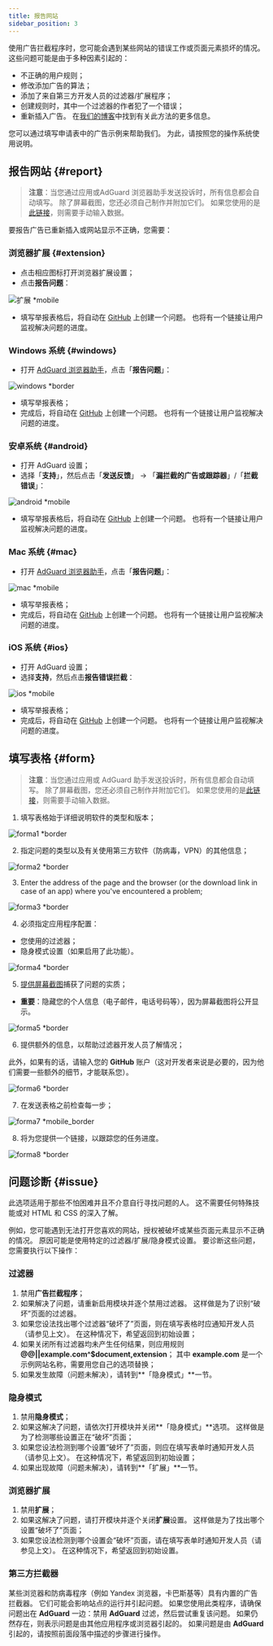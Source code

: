 ```yaml
---
title: 报告网站
sidebar_position: 3
---
```



使用广告拦截程序时，您可能会遇到某些网站的错误工作或页面元素损坏的情况。 这些问题可能是由于多种因素引起的：

* 不正确的用户规则；
* 修改添加广告的算法；
* 添加了来自第三方开发人员的过滤器/扩展程序；
* 创建规则时，其中一个过滤器的作者犯了一个错误；
* 重新插入广告。 在[我们的博客](https://adguard.com/blog/ad-reinsertion.html)中找到有关此方法的更多信息。

您可以通过填写申请表中的广告示例来帮助我们。 为此，请按照您的操作系统使用说明。

## 报告网站 {#report}

> **注意**：当您通过应用或AdGuard 浏览器助手发送投诉时，所有信息都会自动填写。 除了屏幕截图，您还必须自己制作并附加它们。 如果您使用的是[此链接](https://reports.adguard.com/new_issue.html)，则需要手动输入数据。

要报告广告已重新插入或网站显示不正确，您需要：

### 浏览器扩展 {#extension}

* 点击相应图标打开浏览器扩展设置；
* 点击**报告问题**：

![扩展 *mobile](https://cdn.adtidy.org/content/Kb/ad_blocker/guides/extension_issue.png)

* 填写举报表格后，将自动在 [GitHub](https://github.com/AdguardTeam/AdguardFilters/issues) 上创建一个问题。 也将有一个链接让用户监视解决问题的进度。

### Windows 系统 {#windows}

* 打开 [AdGuard 浏览器助手](/adguard-for-windows/browser-assistant)，点击「**报告问题**」：

![windows *border](https://cdn.adtidy.org/content/Kb/ad_blocker/guides/browser-assistant.png)

* 填写举报表格；
* 完成后，将自动在 [GitHub](https://github.com/AdguardTeam/AdguardFilters/issues) 上创建一个问题。 也将有一个链接让用户监视解决问题的进度。

### 安卓系统 {#android}

* 打开 AdGuard 设置；
* 选择「**支持**」，然后点击「**发送反馈**」 → 「**漏拦截的广告或跟踪器**」/「**拦截错误**」：

![android *mobile](https://cdn.adtidy.org/content/Kb/ad_blocker/guides/android.png)

* 填写举报表格后，将自动在 [GitHub](https://github.com/AdguardTeam/AdguardFilters/issues) 上创建一个问题。 也将有一个链接让用户监视解决问题的进度。

### Mac 系统 {#mac}

* 打开 [AdGuard 浏览器助手](/adguard-for-mac/browser-assistant)，点击「**报告问题**」：

![mac *mobile](https://cdn.adtidy.org/content/kb/ad_blocker/guides/browser-assistant-mac.png)

* 填写举报表格；
* 完成后，将自动在 [GitHub](https://github.com/AdguardTeam/AdguardFilters/issues) 上创建一个问题。 也将有一个链接让用户监视解决问题的进度。

### iOS 系统 {#ios}

* 打开 AdGuard 设置；
* 选择**支持**，然后点击**报告错误拦截**：

![ios *mobile](https://cdn.adtidy.org/content/Kb/ad_blocker/guides/ios_issue.png)

* 填写举报表格；
* 完成后，将自动在 [GitHub](https://github.com/AdguardTeam/AdguardFilters/issues) 上创建一个问题。 也将有一个链接让用户监视解决问题的进度。

## 填写表格 {#form}

> **注意**：当您通过应用或 AdGuard 助手发送投诉时，所有信息都会自动填写。 除了屏幕截图，您还必须自己制作并附加它们。 如果您使用的是[此链接](https://reports.adguard.com/en/new_issue.html)，则需要手动输入数据。

1. 填写表格始于详细说明软件的类型和版本；

![forma1 *border](https://cdn.adtidy.org/content/Kb/ad_blocker/guides/forma1en.png)

2. 指定问题的类型以及有关使用第三方软件（防病毒，VPN）的其他信息；

![forma2 *border](https://cdn.adtidy.org/content/Kb/ad_blocker/guides/forma2en.png)

3. Enter the address of the page and the browser (or the download link in case of an app) where you've encountered a problem;

![forma3 *border](https://cdn.adtidy.org/content/Kb/ad_blocker/guides/forma3en.png)

4. 必须指定应用程序配置：
* 您使用的过滤器；
* 隐身模式设置（如果启用了此功能）。

![forma4 *border](https://cdn.adtidy.org/content/kb/ad_blocker/guides/forma4en.png)

5. [提供屏幕截图](../take-screenshot)捕获了问题的实质；

* **重要**：隐藏您的个人信息（电子邮件，电话号码等），因为屏幕截图将公开显示。

![forma5 *border](https://cdn.adtidy.org/content/Kb/ad_blocker/guides/forma5en.png)

6. 提供额外的信息，以帮助过滤器开发人员了解情况；

此外，如果有的话，请输入您的 **GitHub** 账户（这对开发者来说是必要的，因为他们需要一些额外的细节，才能联系您）。

![forma6 *border](https://cdn.adtidy.org/content/Kb/ad_blocker/guides/forma6en.png)

7. 在发送表格之前检查每一步；

![forma7 *mobile_border](https://cdn.adtidy.org/content/Kb/ad_blocker/guides/forma7en.png)

8. 将为您提供一个链接，以跟踪您的任务进度。

![forma8 *border](https://cdn.adtidy.org/content/Kb/ad_blocker/guides/forma8en.png)

## 问题诊断 {#issue}

此选项适用于那些不怕困难并且不介意自行寻找问题的人。 这不需要任何特殊技能或对 HTML 和 CSS 的深入了解。

例如，您可能遇到无法打开您喜欢的网站，授权被破坏或某些页面元素显示不正确的情况。 原因可能是使用特定的过滤器/扩展/隐身模式设置。 要诊断这些问题，您需要执行以下操作：

### **过滤器**

1. 禁用**广告拦截程序**；
2. 如果解决了问题，请重新启用模块并逐个禁用过滤器。 这样做是为了识别“破坏”页面的过滤器。
3. 如果您设法找出哪个过滤器“破坏了”页面，则在填写表格时应通知开发人员（请参见上文）。 在这种情况下，希望返回到初始设置；
4. 如果关闭所有过滤器均未产生任何结果，则应用规则 **@@||example.com^$document,extension**； 其中 **example.com** 是一个示例网站名称，需要用您自己的选项替换；
5. 如果发生故障（问题未解决），请转到**「隐身模式」**一节。

### **隐身模式**

1. 禁用**隐身模式**；
2. 如果这解决了问题，请依次打开模块并关闭**「隐身模式」**选项。 这样做是为了检测哪些设置正在“破坏”页面；
3. 如果您设法检测到哪个设置“破坏了”页面，则应在填写表单时通知开发人员（请参见上文）。 在这种情况下，希望返回到初始设置；
4. 如果出现故障（问题未解决），请转到**「扩展」**一节。

### **浏览器扩展**

1. 禁用**扩展**；
2. 如果这解决了问题，请打开模块并逐个关闭**扩展**设置。 这样做是为了找出哪个设置“破坏了”页面；
3. 如果您设法检测到哪个设置会“破坏”页面，请在填写表单时通知开发人员（请参见上文）。 在这种情况下，希望返回到初始设置。

### **第三方拦截器**
某些浏览器和防病毒程序（例如 Yandex 浏览器，卡巴斯基等）具有内置的广告拦截器。 它们可能会影响站点的运行并引起问题。 如果您使用此类程序，请确保问题出在 **AdGuard** 一边：禁用 **AdGuard** 过滤，然后尝试重复该问题。 如果仍然存在，则表示问题是由其他应用程序或浏览器引起的。 如果问题是由 **AdGuard** 引起的，请按照前面段落中描述的步骤进行操作。